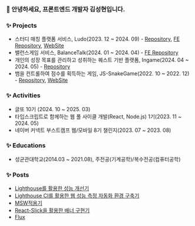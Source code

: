 ### 🙏 안녕하세요, 프론트엔드 개발자 김성현입니다.

### ✨ Projects
- 스터디 매칭 플랫폼 서비스, Ludo(2023. 12 ~ 2024. 09) - [Repository](https://github.com/Ludo-SMP/ludo), [FE Repository](https://github.com/Ludo-SMP/ludo-frontend), [WebSite](https://ludo.study/)
- 밸런스게임 서비스, BalanceTalk(2024. 01 ~ 2024. 04) - [FE Repository](https://github.com/JECT-Study/PICK-O-Client)
- 개인의 성장 목표를 관리하고 성취하는 퀘스트 기반 플랫폼, Ingame(2024. 04 ~ 2024. 05) - [Repository](https://github.com/ingame-app/ingame)
- 뱀을 컨트롤하여 점수를 획득하는 게임, JS-SnakeGame(2022. 10 ~ 2022. 12) - [Repository](https://github.com/SungHyun627/JS-SnakeGame), [WebSite](https://sunghyun627.github.io/JS-SnakeGame/)

### ✨ Activities
- 글또 10기 (2024. 10 ~ 2025. 03)
- 타입스크립트로 함께하는 웹 풀 사이클 개발(React, Node.js) 1기(2023. 11 ~ 2024. 05)
- 네이버 커넥트 부스트캠프 웹/모바일 8기 챌린지(2023. 07 ~ 2023. 08)

### ✨ Educations
- 성균관대학교(2014.03 ~ 2021.08), 주전공(기계공학)/복수전공(컴퓨터공학)

### ✨ Posts
- [Lighthouse를 활용한 성능 개선기](https://github.com/The-Memory-Of-Developer/dev-study/blob/main/projects/ludo/Lighthouse%EB%A5%BC%20%ED%99%9C%EC%9A%A9%ED%95%9C%20%EC%84%B1%EB%8A%A5%20%EA%B0%9C%EC%84%A0%EA%B8%B0.md)
- [Lighthouse CI를 활용한 웹 성능 측정 자동화 환경 구축기](https://github.com/The-Memory-Of-Developer/dev-study/blob/main/projects/ludo/Lighthouse%20CI%EB%A5%BC%20%ED%99%9C%EC%9A%A9%ED%95%9C%20%EC%9B%B9%20%EC%84%B1%EB%8A%A5%20%EC%B8%A1%EC%A0%95%20%EC%9E%90%EB%8F%99%ED%99%94%20%ED%99%98%EA%B2%BD%20%EA%B5%AC%EC%B6%95%EA%B8%B0.md)
- [MSW적용기](https://github.com/The-Memory-Of-Developer/dev-study/blob/main/projects/ludo/MSW%20%EC%A0%81%EC%9A%A9%EA%B8%B0.md)
- [React-Slick을 활용한 배너 구현기](https://github.com/The-Memory-Of-Developer/dev-study/blob/main/projects/ludo/React-Slick%EC%9D%84%20%ED%99%9C%EC%9A%A9%ED%95%9C%20%EB%B0%B0%EB%84%88%20%EA%B5%AC%ED%98%84%EA%B8%B0.md)
- [Flux](https://github.com/The-Memory-Of-Developer/dev-study/blob/main/projects/ludo/flux.md)
